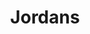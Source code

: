 ---
pid: LLP571
title: Jordans
location_transcription: 
zipcode: 
outside_phl: 
neighborhood: 
age: 
age_range: 
instagram: 
image_file_name: LLP_571.jpg
proposal_transcription: Jordans (sneakers)
topic: Sports
topic_summary: '0'
type: Sculpture Statue
keywords_other: 
credit: 
image_labels: 
twitter: 
facebook: 
permalink: "/monuments/llp571/"
layout: item-page
---